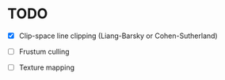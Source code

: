 # TODO

- [x] Clip-space line clipping (Liang-Barsky or Cohen-Sutherland)
- [ ] Frustum culling
- [ ] Texture mapping


